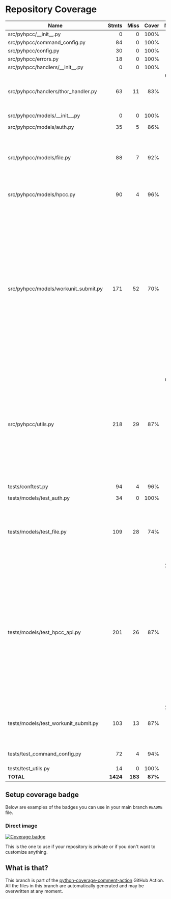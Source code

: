 # Repository Coverage



| Name                                   |    Stmts |     Miss |   Cover |   Missing |
|--------------------------------------- | -------: | -------: | ------: | --------: |
| src/pyhpcc/\_\_init\_\_.py             |        0 |        0 |    100% |           |
| src/pyhpcc/command\_config.py          |       84 |        0 |    100% |           |
| src/pyhpcc/config.py                   |       30 |        0 |    100% |           |
| src/pyhpcc/errors.py                   |       18 |        0 |    100% |           |
| src/pyhpcc/handlers/\_\_init\_\_.py    |        0 |        0 |    100% |           |
| src/pyhpcc/handlers/thor\_handler.py   |       63 |       11 |     83% |60, 90-97, 101, 103, 107-108 |
| src/pyhpcc/models/\_\_init\_\_.py      |        0 |        0 |    100% |           |
| src/pyhpcc/models/auth.py              |       35 |        5 |     86% |   127-132 |
| src/pyhpcc/models/file.py              |       88 |        7 |     92% |106, 123-124, 176, 185-186, 248 |
| src/pyhpcc/models/hpcc.py              |       90 |        4 |     96% |251, 421, 609, 629 |
| src/pyhpcc/models/workunit\_submit.py  |      171 |       52 |     70% |114-115, 149-150, 175-176, 237-238, 262-274, 296-313, 337, 360-363, 391-392, 415, 430-432, 449-451, 469-473, 481 |
| src/pyhpcc/utils.py                    |      218 |       29 |     87% |8, 61-63, 87-88, 163-165, 208-209, 245-246, 277-282, 319-324, 372-373, 431-432 |
| tests/conftest.py                      |       94 |        4 |     96% |73, 78, 83, 88 |
| tests/models/test\_auth.py             |       34 |        0 |    100% |           |
| tests/models/test\_file.py             |      109 |       28 |     74% |25-36, 55-57, 68-93, 104-121, 131-151, 169-170 |
| tests/models/test\_hpcc\_api.py        |      201 |       26 |     87% |20, 32-33, 42, 54, 69, 83, 99, 118, 134, 149, 171, 174, 184, 198, 209, 221, 234, 244, 258, 269, 306, 329, 356, 371, 421 |
| tests/models/test\_workunit\_submit.py |      103 |       13 |     87% |25, 43-44, 136-145, 169-173 |
| tests/test\_command\_config.py         |       72 |        4 |     94% |49-50, 136-137 |
| tests/test\_utils.py                   |       14 |        0 |    100% |           |
|                              **TOTAL** | **1424** |  **183** | **87%** |           |


## Setup coverage badge

Below are examples of the badges you can use in your main branch `README` file.

### Direct image

[![Coverage badge](https://github.com/amila-desilva/pyhpcc/raw/python-coverage-comment-action-data/badge.svg)](https://github.com/amila-desilva/pyhpcc/tree/python-coverage-comment-action-data)

This is the one to use if your repository is private or if you don't want to customize anything.



## What is that?

This branch is part of the
[python-coverage-comment-action](https://github.com/marketplace/actions/python-coverage-comment)
GitHub Action. All the files in this branch are automatically generated and may be
overwritten at any moment.